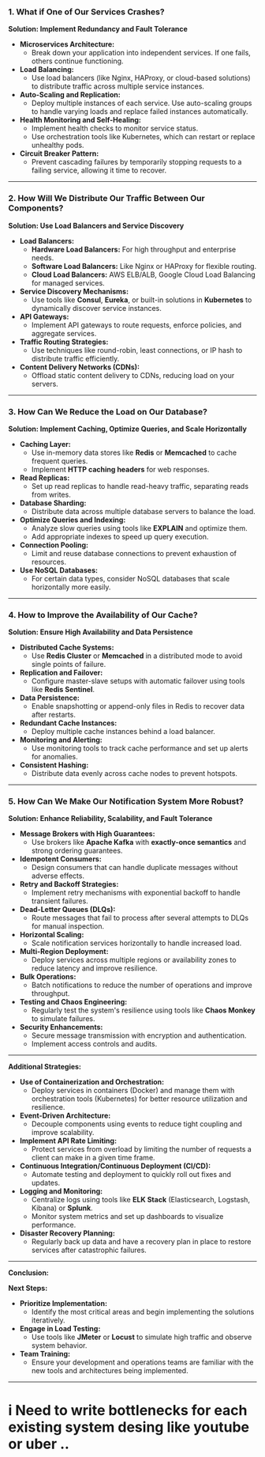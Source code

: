 

### **1. What if One of Our Services Crashes?**

**Solution: Implement Redundancy and Fault Tolerance**

- **Microservices Architecture:**
  - Break down your application into independent services. If one fails, others continue functioning.
- **Load Balancing:**
  - Use load balancers (like Nginx, HAProxy, or cloud-based solutions) to distribute traffic across multiple service instances.
- **Auto-Scaling and Replication:**
  - Deploy multiple instances of each service. Use auto-scaling groups to handle varying loads and replace failed instances automatically.
- **Health Monitoring and Self-Healing:**
  - Implement health checks to monitor service status.
  - Use orchestration tools like Kubernetes, which can restart or replace unhealthy pods.
- **Circuit Breaker Pattern:**
  - Prevent cascading failures by temporarily stopping requests to a failing service, allowing it time to recover.

---

### **2. How Will We Distribute Our Traffic Between Our Components?**

**Solution: Use Load Balancers and Service Discovery**

- **Load Balancers:**
  - **Hardware Load Balancers:** For high throughput and enterprise needs.
  - **Software Load Balancers:** Like Nginx or HAProxy for flexible routing.
  - **Cloud Load Balancers:** AWS ELB/ALB, Google Cloud Load Balancing for managed services.
- **Service Discovery Mechanisms:**
  - Use tools like **Consul**, **Eureka**, or built-in solutions in **Kubernetes** to dynamically discover service instances.
- **API Gateways:**
  - Implement API gateways to route requests, enforce policies, and aggregate services.
- **Traffic Routing Strategies:**
  - Use techniques like round-robin, least connections, or IP hash to distribute traffic efficiently.
- **Content Delivery Networks (CDNs):**
  - Offload static content delivery to CDNs, reducing load on your servers.

---

### **3. How Can We Reduce the Load on Our Database?**

**Solution: Implement Caching, Optimize Queries, and Scale Horizontally**

- **Caching Layer:**
  - Use in-memory data stores like **Redis** or **Memcached** to cache frequent queries.
  - Implement **HTTP caching headers** for web responses.
- **Read Replicas:**
  - Set up read replicas to handle read-heavy traffic, separating reads from writes.
- **Database Sharding:**
  - Distribute data across multiple database servers to balance the load.
- **Optimize Queries and Indexing:**
  - Analyze slow queries using tools like **EXPLAIN** and optimize them.
  - Add appropriate indexes to speed up query execution.
- **Connection Pooling:**
  - Limit and reuse database connections to prevent exhaustion of resources.
- **Use NoSQL Databases:**
  - For certain data types, consider NoSQL databases that scale horizontally more easily.

---

### **4. How to Improve the Availability of Our Cache?**

**Solution: Ensure High Availability and Data Persistence**

- **Distributed Cache Systems:**
  - Use **Redis Cluster** or **Memcached** in a distributed mode to avoid single points of failure.
- **Replication and Failover:**
  - Configure master-slave setups with automatic failover using tools like **Redis Sentinel**.
- **Data Persistence:**
  - Enable snapshotting or append-only files in Redis to recover data after restarts.
- **Redundant Cache Instances:**
  - Deploy multiple cache instances behind a load balancer.
- **Monitoring and Alerting:**
  - Use monitoring tools to track cache performance and set up alerts for anomalies.
- **Consistent Hashing:**
  - Distribute data evenly across cache nodes to prevent hotspots.

---

### **5. How Can We Make Our Notification System More Robust?**

**Solution: Enhance Reliability, Scalability, and Fault Tolerance**

- **Message Brokers with High Guarantees:**
  - Use brokers like **Apache Kafka** with **exactly-once semantics** and strong ordering guarantees.
- **Idempotent Consumers:**
  - Design consumers that can handle duplicate messages without adverse effects.
- **Retry and Backoff Strategies:**
  - Implement retry mechanisms with exponential backoff to handle transient failures.
- **Dead-Letter Queues (DLQs):**
  - Route messages that fail to process after several attempts to DLQs for manual inspection.
- **Horizontal Scaling:**
  - Scale notification services horizontally to handle increased load.
- **Multi-Region Deployment:**
  - Deploy services across multiple regions or availability zones to reduce latency and improve resilience.
- **Bulk Operations:**
  - Batch notifications to reduce the number of operations and improve throughput.
- **Testing and Chaos Engineering:**
  - Regularly test the system's resilience using tools like **Chaos Monkey** to simulate failures.
- **Security Enhancements:**
  - Secure message transmission with encryption and authentication.
  - Implement access controls and audits.

---

**Additional Strategies:**

- **Use of Containerization and Orchestration:**
  - Deploy services in containers (Docker) and manage them with orchestration tools (Kubernetes) for better resource utilization and resilience.
- **Event-Driven Architecture:**
  - Decouple components using events to reduce tight coupling and improve scalability.
- **Implement API Rate Limiting:**
  - Protect services from overload by limiting the number of requests a client can make in a given time frame.
- **Continuous Integration/Continuous Deployment (CI/CD):**
  - Automate testing and deployment to quickly roll out fixes and updates.
- **Logging and Monitoring:**
  - Centralize logs using tools like **ELK Stack** (Elasticsearch, Logstash, Kibana) or **Splunk**.
  - Monitor system metrics and set up dashboards to visualize performance.
- **Disaster Recovery Planning:**
  - Regularly back up data and have a recovery plan in place to restore services after catastrophic failures.

---

**Conclusion:**


**Next Steps:**

- **Prioritize Implementation:**
  - Identify the most critical areas and begin implementing the solutions iteratively.
- **Engage in Load Testing:**
  - Use tools like **JMeter** or **Locust** to simulate high traffic and observe system behavior.
- **Team Training:**
  - Ensure your development and operations teams are familiar with the new tools and architectures being implemented.

---



# i Need to write bottlenecks for each existing system desing like youtube or uber ..